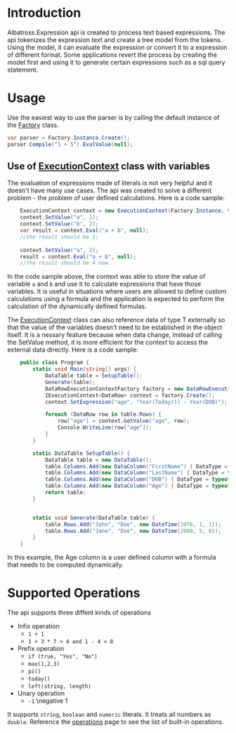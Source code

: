 # Introduction
Albatross.Expression api is created to process text based expressions.  The api tokenizes the expression text and create a tree model from the tokens.  Using the model, it can evaluate the expression or convert it to a expression of different format.  Some applications revert the process by creating the model first and using it to generate certain expressions such as a sql query statement.

# Usage
Use the easiest way to use the parser is by calling the default instance of the [Factory](xref:Albatross.Expression.Factory) class.
```csharp
var parser = Factory.Instance.Create();
parser.Compile("1 + 5").EvalValue(null);
```
## Use of [ExecutionContext<T>](xref:Albatross.Expression.ExecutionContext<T>) class with variables
The evaluation of expressions made of literals is not very helpful and it doesn't have many use cases.  The api was created to solve a different problem - the problem of user defined calculations.  Here is a code sample:
```csharp
    ExecutionContext context = new ExecutionContext(Factory.Instance, true);
    context.SetValue("a", 1);
    context.SetValue("b", 2);
    var result = context.Eval("a + b", null);
    //the result should be 3;
    
    context.SetValue("a", 2);
    result = context.Eval("a + b", null);
    //the result should be 4 now.
```
In the code sample above, the context was able to store the value of variable `a` and `b` and use it to calculate expressions that have those variables.  It is useful in situations where users are allowed to define custom calculations using a formula and the application is expected to perform the calculation of the dynamically defined formulas.

The [ExecutionContext<T>](xref:Albatross.Expression.ExecutionContext<T>) class can also reference data of type T externally so that the value of the variables doesn't need to be established in the object itself.  It is a nessary feature because when data change, instead of calling the SetValue method, it is more efficient for the context to access the external data directly.  Here is a code sample:

```csharp
    public class Program {
		static void Main(string[] args) {
			DataTable table = SetupTable();
			Generate(table);
			DataRowExecutionContextFactory factory = new DataRowExecutionContextFactory(Factory.Instance.Create());
			IExecutionContext<DataRow> context = factory.Create();
			context.SetExpression("age", "Year(Today()) - Year(DOB)");

			foreach (DataRow row in table.Rows) {
				row["age"] = context.GetValue("age", row);
				Console.WriteLine(row["age"]);
			}
		}

		static DataTable SetupTable() {
			DataTable table = new DataTable();
			table.Columns.Add(new DataColumn("FirstName") { DataType = typeof(string), });
			table.Columns.Add(new DataColumn("LastName") { DataType = typeof(string), });
			table.Columns.Add(new DataColumn("DOB") { DataType = typeof(DateTime), });
			table.Columns.Add(new DataColumn("Age") { DataType = typeof(int), });
			return table;
		}


		static void Generate(DataTable table) {
			table.Rows.Add("John", "Doe", new DateTime(1976, 1, 1));
			table.Rows.Add("Jane", "Doe", new DateTime(2000, 5, 8));
		}
	}
```
In this example, the Age column is a user defined column with a formula that needs to be computed dynamically.  

# Supported Operations
The api supports three diffent kinds of operations
* Infix operation 
    * `1 + 1`
    * `1 + 3 * 7 > 4 and 1 - 4 < 8`
* Prefix operation
    * `if (true, "Yes", "No")`
    * `max(1,2,3)`
    * `pi()`
    * `today()`
    * `left(string, length)`
* Unary operation
    * `-1`  \\negative 1

It supports `string`, `boolean` and `numeric` literals.  It treats all numbers as `double`.  Reference the [operations](operations.md) page to see the list of built-in operations.